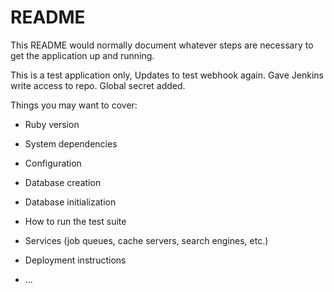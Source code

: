 # README

This README would normally document whatever steps are necessary to get the
application up and running.

This is a test application only, Updates to test webhook again. Gave Jenkins write access to repo. Global secret added.

Things you may want to cover:

* Ruby version

* System dependencies

* Configuration

* Database creation

* Database initialization

* How to run the test suite

* Services (job queues, cache servers, search engines, etc.)

* Deployment instructions

* ...
